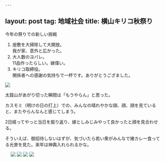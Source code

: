     ---
layout: post
tag: 地域社会
title: 横山キリコ秋祭り
---
今年の祭りでの新しい挑戦
1. 座敷を大掃除して大開放。<br>我が家、意外と広かった。
2. 大人数のヨバレ。<br>11品作ったらしい。嫁偉い。
3. キリコ取締役。<br>関係者への感謝の気持ちで一杯です。ありがとうござました。


![](https://c1.staticflickr.com/9/8559/29942368666_4623824402.jpg)

太鼓山があがり切った瞬間は「もうやらん」と思った。

カスモミ（明けの日の打上）での、みんなの晴れやかな顔、顔、顔を見ていると、またやらんなんと感じてしまう。

2日経ってやっと当日を振り返り、嫁としみじみやって良かったと顔を見合わせる。

そういえば、御招待しないはずが、気づいたら若い衆がみんなで猪カレー食ってる光景を見た。来年は神輿入れられるかな。

　
![](https://c1.staticflickr.com/9/8553/29942368016_ccf1da33a8.jpg)
![](https://c2.staticflickr.com/6/5254/29893252121_095c519782.jpg)
![](https://c1.staticflickr.com/9/8397/29976409725_494db9d3de.jpg)
![](https://c2.staticflickr.com/8/7473/29942369306_83df40bf6a.jpg)
